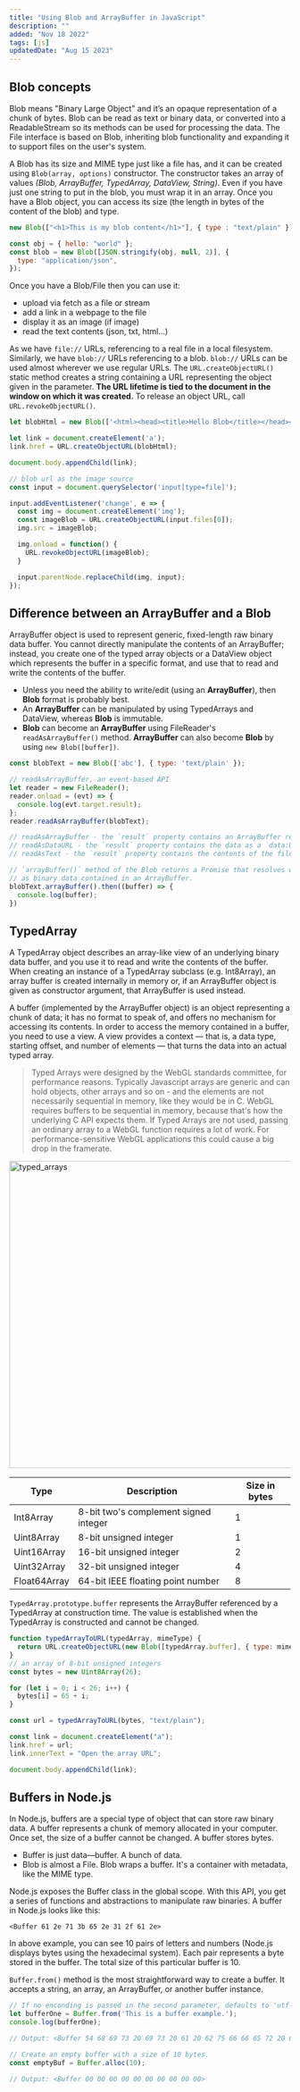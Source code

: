 ```yaml
---
title: "Using Blob and ArrayBuffer in JavaScript"
description: ""
added: "Nov 18 2022"
tags: [js]
updatedDate: "Aug 15 2023"
---
```


## Blob concepts
Blob means "Binary Large Object" and it’s an opaque representation of a chunk of bytes. Blob can be read as text or binary data, or converted into a ReadableStream so its methods can be used for processing the data. The File interface is based on Blob, inheriting blob functionality and expanding it to support files on the user's system.

A Blob has its size and MIME type just like a file has, and it can be created using `Blob(array, options)` constructor. The constructor takes an array of values *(Blob, ArrayBuffer, TypedArray, DataView, String)*. Even if you have just one string to put in the blob, you must wrap it in an array. Once you have a Blob object, you can access its size (the length in bytes of the content of the blob) and type.

```js
new Blob(["<h1>This is my blob content</h1>"], { type : "text/plain" });

const obj = { hello: "world" };
const blob = new Blob([JSON.stringify(obj, null, 2)], {
  type: "application/json",
});
```

Once you have a Blob/File then you can use it:
- upload via fetch as a file or stream
- add a link in a webpage to the file
- display it as an image (if image)
- read the text contents (json, txt, html...)

As we have `file://` URLs, referencing to a real file in a local filesystem. Similarly, we have `blob://` URLs referencing to a blob. `blob://` URLs can be used almost wherever we use regular URLs. The `URL.createObjectURL()` static method creates a string containing a URL representing the object given in the parameter. **The URL lifetime is tied to the document in the window on which it was created.** To release an object URL, call `URL.revokeObjectURL()`.

```js
let blobHtml = new Blob(['<html><head><title>Hello Blob</title></head><body><h1 style="color: red">Hello JavaScript!</h1></body></html>'], { type: 'text/html' });

let link = document.createElement('a');
link.href = URL.createObjectURL(blobHtml);

document.body.appendChild(link);
```

```js
// blob url as the image source
const input = document.querySelector('input[type=file]');

input.addEventListener('change', e => {
  const img = document.createElement('img');
  const imageBlob = URL.createObjectURL(input.files[0]);
  img.src = imageBlob;

  img.onload = function() {
    URL.revokeObjectURL(imageBlob);
  }

  input.parentNode.replaceChild(img, input);
});
```

## Difference between an ArrayBuffer and a Blob
ArrayBuffer object is used to represent generic, fixed-length raw binary data buffer. You cannot directly manipulate the contents of an ArrayBuffer; instead, you create one of the typed array objects or a DataView object which represents the buffer in a specific format, and use that to read and write the contents of the buffer.

- Unless you need the ability to write/edit (using an **ArrayBuffer**), then **Blob** format is probably best.
- An **ArrayBuffer** can be manipulated by using TypedArrays and DataView, whereas **Blob** is immutable.
- **Blob** can become an **ArrayBuffer** using FileReader's `readAsArrayBuffer()` method. **ArrayBuffer** can also become **Blob** by using `new Blob([buffer])`.

```js
const blobText = new Blob(['abc'], { type: 'text/plain' });

// readAsArrayBuffer, an event-based API
let reader = new FileReader();
reader.onload = (evt) => {
  console.log(evt.target.result);
};
reader.readAsArrayBuffer(blobText);

// readAsArrayBuffer - the `result` property contains an ArrayBuffer representing the file's data.
// readAsDataURL - the `result` property contains the data as a `data:URL` representing the file's data as a base64 encoded string.
// readAsText - the `result` property contains the contents of the file as a text string.

// `arrayBuffer()` method of the Blob returns a Promise that resolves with the contents of the blob 
// as binary data contained in an ArrayBuffer.
blobText.arrayBuffer().then((buffer) => {
  console.log(buffer);
})
```

## TypedArray
A TypedArray object describes an array-like view of an underlying binary data buffer, and you use it to read and write the contents of the buffer. When creating an instance of a TypedArray subclass (e.g. Int8Array), an array buffer is created internally in memory or, if an ArrayBuffer object is given as constructor argument, that ArrayBuffer is used instead.

A buffer (implemented by the ArrayBuffer object) is an object representing a chunk of data; it has no format to speak of, and offers no mechanism for accessing its contents. In order to access the memory contained in a buffer, you need to use a view. A view provides a context — that is, a data type, starting offset, and number of elements — that turns the data into an actual typed array.

> Typed Arrays were designed by the WebGL standards committee, for performance reasons. Typically Javascript arrays are generic and can hold objects, other arrays and so on - and the elements are not necessarily sequential in memory, like they would be in C. WebGL requires buffers to be sequential in memory, because that's how the underlying C API expects them. If Typed Arrays are not used, passing an ordinary array to a WebGL function requires a lot of work. For performance-sensitive WebGL applications this could cause a big drop in the framerate.

<img alt="typed_arrays" src="https://raw.gitmirror.com/kexiZeroing/blog-images/main/typed_arrays.png" width="550" />

| Type |  Description | Size in bytes
|  ---- | ---- | ---- | 
| Int8Array    | 8-bit two's complement signed integer | 1
| Uint8Array   | 8-bit unsigned integer	   | 1
| Uint16Array  | 16-bit unsigned integer   | 2
| Uint32Array  | 32-bit unsigned integer	 | 4
| Float64Array | 64-bit IEEE floating point number | 8


`TypedArray.prototype.buffer` represents the ArrayBuffer referenced by a TypedArray at construction time. The value is established when the TypedArray is constructed and cannot be changed.

```js
function typedArrayToURL(typedArray, mimeType) {
  return URL.createObjectURL(new Blob([typedArray.buffer], { type: mimeType }));
}
// an array of 8-bit unsigned integers
const bytes = new Uint8Array(26);

for (let i = 0; i < 26; i++) {
  bytes[i] = 65 + i;
}

const url = typedArrayToURL(bytes, "text/plain");

const link = document.createElement("a");
link.href = url;
link.innerText = "Open the array URL";

document.body.appendChild(link);
```

## Buffers in Node.js
In Node.js, buffers are a special type of object that can store raw binary data. A buffer represents a chunk of memory allocated in your computer. Once set, the size of a buffer cannot be changed. A buffer stores bytes.
- Buffer is just data—buffer. A bunch of data.
- Blob is almost a File. Blob wraps a buffer. It's a container with metadata, like the MIME type.

Node.js exposes the Buffer class in the global scope. With this API, you get a series of functions and abstractions to manipulate raw binaries. A buffer in Node.js looks like this:

```
<Buffer 61 2e 71 3b 65 2e 31 2f 61 2e>
```

In above example, you can see 10 pairs of letters and numbers (Node.js displays bytes using the hexadecimal system). Each pair represents a byte stored in the buffer. The total size of this particular buffer is 10.

`Buffer.from()` method is the most straightforward way to create a buffer. It accepts a string, an array, an ArrayBuffer, or another buffer instance.

```js
// If no enconding is passed in the second parameter, defaults to 'utf-8'.
let bufferOne = Buffer.from('This is a buffer example.');
console.log(bufferOne);

// Output: <Buffer 54 68 69 73 20 69 73 20 61 20 62 75 66 66 65 72 20 65 78 61 6d 70 6c 65 2e>

// Create an empty buffer with a size of 10 bytes.
const emptyBuf = Buffer.alloc(10);

// Output: <Buffer 00 00 00 00 00 00 00 00 00 00>
```
